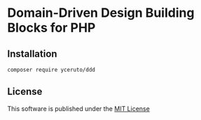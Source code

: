# Domain-Driven Design Building Blocks for PHP

## Installation

```bash
composer require yceruto/ddd
```

## License

This software is published under the [MIT License](LICENSE)
